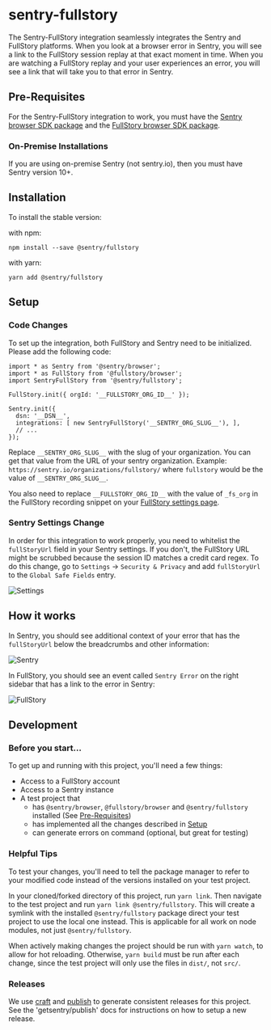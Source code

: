 # sentry-fullstory

The Sentry-FullStory integration seamlessly integrates the Sentry and FullStory platforms. When you look at a browser error in Sentry, you will see a link to the FullStory session replay at that exact moment in time. When you are watching a FullStory replay and your user experiences an error, you will see a link that will take you to that error in Sentry.

## Pre-Requisites

For the Sentry-FullStory integration to work, you must have the [Sentry browser SDK package](https://www.npmjs.com/package/@sentry/browser) and the [FullStory browser SDK package](https://www.npmjs.com/package/@fullstory/browser).

### On-Premise Installations

If you are using on-premise Sentry (not sentry.io), then you must have Sentry version 10+.

## Installation
To install the stable version:

with npm:
```
npm install --save @sentry/fullstory
```

with yarn:
```
yarn add @sentry/fullstory
```


## Setup

### Code Changes

To set up the integration, both FullStory and Sentry need to be initialized. Please add the following code:


```
import * as Sentry from '@sentry/browser';
import * as FullStory from '@fullstory/browser';
import SentryFullStory from '@sentry/fullstory';

FullStory.init({ orgId: '__FULLSTORY_ORG_ID__' });

Sentry.init({
  dsn: '__DSN__',
  integrations: [ new SentryFullStory('__SENTRY_ORG_SLUG__'), ],
  // ...
});
  ```

Replace `__SENTRY_ORG_SLUG__` with the slug of your organization. You can get that value from the URL of your sentry organization. Example: `https://sentry.io/organizations/fullstory/` where `fullstory` would be the value of `__SENTRY_ORG_SLUG__`.


You also need to replace `__FULLSTORY_ORG_ID__` with the value of `_fs_org` in the FullStory recording snippet on your [FullStory settings page](https://help.fullstory.com/hc/en-us/articles/360020623514).


### Sentry Settings Change

In order for this integration to work properly, you need to whitelist the `fullStoryUrl` field in your Sentry settings. If you don't, the FullStory URL might be scrubbed because the session ID matches a credit card regex. To do this change, go to `Settings` -> `Security & Privacy` and add `fullStoryUrl` to the `Global Safe Fields` entry.


![Settings](https://i.imgur.com/zk0hShj.png)

## How it works

In Sentry, you should see additional context of your error that has the `fullStoryUrl` below the breadcrumbs and other information:

![Sentry](https://i.imgur.com/O4r4Wvq.png)


In FullStory, you should see an event called `Sentry Error` on the right sidebar that has a link to the error in Sentry:

![FullStory](https://i.imgur.com/FutjI0R.png)

## Development

### Before you start...

To get up and running with this project, you'll need a few things:

- Access to a FullStory account
- Access to a Sentry instance
- A test project that
  - has `@sentry/browser`, `@fullstory/browser` and `@sentry/fullstory` installed (See [Pre-Requisites](#pre-requisites))
  - has implemented all the changes described in [Setup](#setup)
  - can generate errors on command (optional, but great for testing)

### Helpful Tips

To test your changes, you'll need to tell the package manager to refer to your modified code instead of the versions installed on your test project.

In your cloned/forked directory of this project, run `yarn link`. Then navigate to the test project and run `yarn link @sentry/fullstory`. This will create a symlink with the installed `@sentry/fullstory` package direct your test project to use the local one instead. This is applicable for all work on node modules, not just `@sentry/fullstory`.

When actively making changes the project should be run with `yarn watch`, to allow for hot reloading. Otherwise, `yarn build` must be run after each change, since the test project will only use the files in `dist/`, not `src/`.

### Releases

We use [craft](https://github.com/getsentry/craft) and [publish](https://github.com/getsentry/publish) to generate consistent releases for this project. See the 'getsentry/publish' docs for instructions on how to setup a new release.
